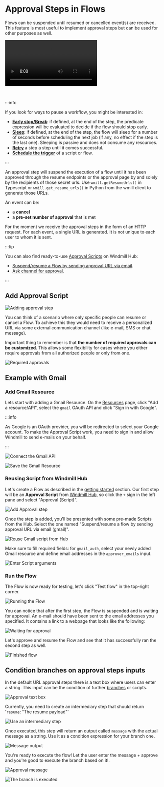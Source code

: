 # Approval Steps in Flows

Flows can be suspended until resumed or cancelled event(s) are received. This
feature is most useful to implement approval steps but can be used for other
purposes as well.

<video
    className="border-2 rounded-xl object-cover w-full h-full"
    autoPlay
    loop
    controls
    id="main-video"
    src="/videos/flow-approval.mp4"
/>

<br/>

:::info

If you look for ways to pause a workflow, you might be interested in:
- **[Early stop/Break](./2_early_stop.md)**: if defined, at the end of the step, the predicate expression will be evaluated to decide if the flow should stop early.
- **[Sleep](./15_sleep.md)**: if defined, at the end of the step, the flow will sleep for a number of seconds before scheduling the next job (if any, no effect if the step is the last one). Sleeping is passive and does not consume any resources.
- **[Retry](./14_retries.md)** a step a step until it comes successful.
- **[Schedule the trigger](../core_concepts/1_scheduling/index.md)** of a script or flow.

:::

An approval step will suspend the execution of a flow until it has been approved
through the resume endpoints or the approval page by and solely by the recipients of
those secret urls. Use `wmill.getResumeUrls()` in Typescript or
`wmill.get_resume_urls()` in Python from the wmill client to generate those URLs.

An event can be:
- a **cancel**
- a **pre-set number of approval** that is met

For the moment we receive the approval steps in the form of an HTTP request. For each event, a single URL is generated. It is not unique to each user to whom it is sent.

:::tip

You can also find ready-to-use [Approval Scripts](https://hub.windmill.dev/approvals)
on Windmill Hub:
- [Suspend/resume a Flow by sending approval URL via email](https://hub.windmill.dev/scripts/gmail/1397/suspend%2Fresume-a-flow-by-sending-approval-url-via-email-gmail).
- [Ask channel for approval](https://hub.windmill.dev/scripts/slack/1503/ask-channel-for-approval-slack).

:::


## Add Approval Script

![Adding approval step](../assets/flows/approval-step.png)

You can think of a scenario where only specific people can resume or cancel a
Flow. To achieve this they would need to receive a personalized URL via some
external communication channel (like e-mail, SMS or chat message).

Important thing to remember is that **the number of required approvals can be
customized**. This allows some flexibility for cases where you either require
approvals from all authorized people or only from one.

![Required approvals](../assets/flows/flow-number-of-approvals.png)

## Example with Gmail

### Add Gmail Resource

Lets start with adding a Gmail Resource. On the
[Resources](../core_concepts/3_resources_and_types/index.md) page, click "Add a
resource/API", select the `gmail` OAuth API and click "Sign in with Google".

:::info

As Google is an OAuth provider, you will be redirected to select your Google
account. To make the Approval Script work, you need to sign in and allow
Windmill to send e-mails on your behalf.

:::

![Connect the Gmail API](../assets/flows/connect-api.png)

![Save the Gmail Resource](../assets/flows/save-resource.png)

### Reusing Script from Windmill Hub

Let's create a Flow as described in the
[getting started](../getting_started/6_flows_quickstart/index.md) section.
Our first step will be an **Approval Script** from
[Windmill Hub](https://hub.windmill.dev), so click the `+` sign in the left pane
and select "Approval (Script)".

![Add Approval step](../assets/flows/approval-step.png)

Once the step is added, you'll be presented with some pre-made Scripts from the
Hub. Select the one named "Suspend/resume a flow by sending approval URL via
email (gmail)".

![Reuse Gmail script from Hub](../assets/flows/gmail-hub-script.png)

Make sure to fill required fields: for `gmail_auth`, select your newly added
Gmail resource and define email addresses in the `approver_emails` input.

![Enter Script arguments](../assets/flows/script-arguments.png)

### Run the Flow

The Flow is now ready for testing, let's click "Test flow" in the top-right
corner.

![Running the Flow](../assets/flows/running.png)

You can notice that after the first step, the Flow is suspended and is waiting
for approval. An e-mail should have been sent to the email addresses you
specified. It contains a link to a webpage that looks like the following:

![Waiting for approval](../assets/flows/approval.png)

Let's approve and resume the Flow and see that it has successfully ran the
second step as well.

![Finished flow](../assets/flows/finished-flow.png)

## Condition branches on approval steps inputs

In the default URL approval steps there is a text box where users can enter a string. This input can be the condition of further [branches](./13_flow_branches.md) or scripts.

![Approval text box](../assets/flows/approval-textbox.png)

Currently, you need to create an intermediary step that should return '`resume`: "The resume payload"'

![Use an intermediary step](../assets/flows/intermediary-step.png)

Once executed, this step will return an output called `message` with the actual message as a string. Use it as a condition expression for your branch one.

![Message output](../assets/flows/message-condition.png)

You're ready to execute the flow! Let the user enter the message + approve and you're good to execute the branch based on it!.

![Approval message](../assets/flows/approval-message.png)

![The branch is executed](../assets/flows/branch-executed.png)